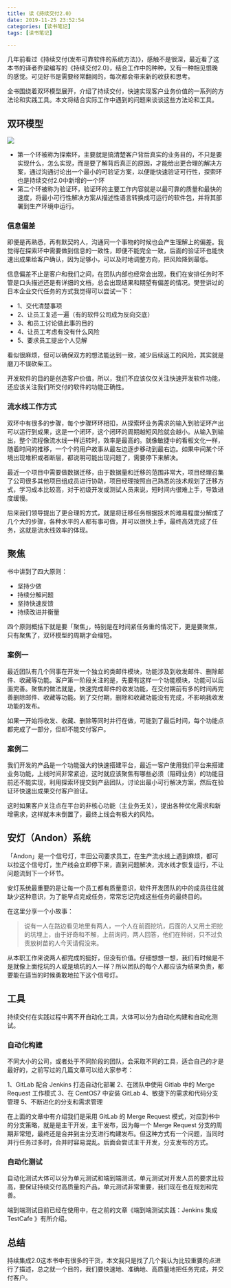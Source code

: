```yaml
---
title: 读《持续交付2.0》
date: 2019-11-25 23:52:54
categories: [读书笔记]
tags: [读书笔记]

---
```


几年前看过《持续交付(发布可靠软件的系统方法)》，感触不是很深，最近看了这本书的译者乔梁编写的《持续交付2.0》，结合工作中的种种，又有一种相见恨晚的感觉。可见好书是需要经常翻阅的，每次都会带来新的收获和思考。

<!--more-->

全书围绕着双环模型展开，介绍了持续交付，快速实现客户业务价值的一系列的方法论和实践工具。本文将结合实际工作中遇到的问题来谈谈这些方法论和工具。

## 双环模型

![](http://fwhyy.com/img/post/2019/15745838538267.jpg)

* 第一个环被称为探索环，主要就是搞清楚客户背后真实的业务目的，不只是要实现什么，怎么实现，而是要了解背后真正的原因，才能给出更合理的解决方案，通过沟通讨论出一个最小的可验证方案，以便能快速验证可行性，探索环也是持续交付2.0中新增的一个环
* 第二个环被称为验证环，验证环的主要工作内容就是以最可靠的质量和最快的速度，将最小可行性解决方案从描述性语言转换成可运行的软件包，并将其部署到生产环境中运行。

### 信息偏差

即便是再熟悉，再有默契的人，沟通同一个事物的时候也会产生理解上的偏差。我觉得在探索环中需要做到信息的一致性，即便不能完全一致，后面的验证环也能快速出成果给客户确认，因为足够小，可以及时地调整方向，把风险降到最低。

信息偏差不止是客户和我们之间，在团队内部也经常会出现，我们在安排任务时不管是口头描述还是有详细的文档，总会出现结果和期望有偏差的情况。樊登讲过的日本企业交代任务的方式我觉得可以尝试一下：

* 1、交代清楚事项
* 2、让员工复述一遍（有的软件公司成为反向交底）
* 3、和员工讨论做此事的目的
* 4、让员工考虑有没有什么风险
* 5、要求员工提出个人见解

看似很麻烦，但可以确保双方的想法能达到一致，减少后续返工的风险，其实就是磨刀不误砍柴工。

开发软件的目的是创造客户价值，所以，我们不应该仅仅关注快速开发软件功能，还应该关注我们所交付的软件的功能正确性。

### 流水线工作方式

双环中有很多的步骤，每个步骤环环相扣，从探索环业务需求的输入到验证环产出可以运行到成果，这是一个闭环，这个闭环的周期越短风险就会越小。从输入到输出，整个流程像流水线一样运转时，效率是最高的。就像敏捷中的看板文化一样，随着时间的推移，一个个的用户故事从最左边逐步移动到最右边。如果中间某个环境出现堆积或者断层，都说明可能出现问题了，需要停下来解决。

最近一个项目中需要做数据迁移，由于数据量和迁移的范围非常大，项目经理召集了公司很多其他项目组成员进行协助，项目经理按照自己熟悉的技术规划了迁移方式，学习成本比较高，对于初级开发或测试人员来说，短时间内很难上手，导致进度缓慢。

后来我们领导提出了更合理的方式，就是将迁移任务根据技术的难易程度分解成了几个大的步骤，各种水平的人都有事可做，并可以很快上手，最终高效完成了任务，这就是流水线效率的体现。

## 聚焦

书中讲到了四大原则：

* 坚持少做
* 持续分解问题
* 坚持快速反馈
* 持续改进并衡量

四个原则概括下就是要「聚焦」，特别是在时间紧任务重的情况下，更是要聚焦，只有聚焦了，双环模型的周期才会缩短。

### 案例一

最近团队有几个同事在开发一个独立的类邮件模块，功能涉及到收发邮件、删除邮件、收藏等功能。客户第一阶段关注的是，先要有这样一个功能模块，功能可以后面完善。聚焦的做法就是，快速完成邮件的收发功能，在交付期前有多的时间再完善删除邮件、收藏等功能。到了交付期，删除和收藏功能没有完成，不影响我收发功能的发布。

如果一开始将收发、收藏、删除等同时并行在做，可能到了最后时间，每个功能点都完成了一部分，但却不能交付客户。

### 案例二

我们开发的产品是一个功能强大的快速搭建平台，最近一客户使用我们平台来搭建业务功能，上线时间非常紧迫，这时就应该聚焦有哪些必须（阻碍业务）的功能目前还不能实现，利用探索环提交到产品团队，讨论出最小可行解决方案，然后在验证环快速出成果交付客户验证。

这时如果客户关注点在平台的非核心功能（主业务无关），提出各种优化需求和新增需求，这样就本末倒置了，最终上线会有极大的风险。

## 安灯（Andon）系统

「Andon」是一个信号灯，丰田公司要求员工，在生产流水线上遇到麻烦，都可以拉这个信号灯，生产线会立即停下来，直到问题解决，流水线才恢复运行，不让问题流到下一个环节。

安灯系统最重要的是让每一个员工都有质量意识，软件开发团队的中的成员往往就缺少这种意识，为了能早点完成任务，常常忘记完成这些任务的最终目的。

在这里分享一个小故事：

>说有一人在路边看见地里有两人，一个人在前面挖坑，后面的人又用土把挖的坑埋上，由于好奇和不解，上前询问，两人回答，他们在种树，只不过负责放树苗的人今天请假没来。

从本职工作来说两人都完成的挺好，但没有价值。仔细想想一想，我们有时候是不是就像上面挖坑的人或是填坑的人一样？所以团队的每个人都应该为结果负责，都要能在适当的时候勇敢地拉下这个信号灯。

## 工具

持续交付在实践过程中离不开自动化工具，大体可以分为自动化构建和自动化测试。

### 自动化构建

不同大小的公司，或者处于不同阶段的团队，会采取不同的工具，适合自己的才是最好的，之前写过的几篇文章可以给大家参考：

1、GitLab 配合 Jenkins 打造自动化部署
2、在团队中使用 Gitlab 中的 Merge Request 工作模式
3、在 CentOS7 中安装 GitLab
4、敏捷下的需求和代码分支管理
5、不断进化的分支和需求管理

在上面的文章中有介绍我们是采用 GitLab 的 Merge Request 模式，对应到书中的分支策略，就是是主干开发，主干发布，因为每一个 Merge Request 分支的周期非常短，最终还是合并到主分支进行构建发布。但这种方式有一个问题，当同时并行任务过多时，合并时容易混乱。后面会尝试主干开发，分支发布的方式。

### 自动化测试

自动化测试大体可以分为单元测试和端到端测试，单元测试对开发人员的要求比较高，要保证持续交付高质量的产品，单元测试非常重要，我们现在也在规划和完善。

端到端测试目前已经在使用中，在之前的文章《端到端测试实践：Jenkins 集成TestCafe 》有所介绍。

## 总结

持续集成2.0这本书中有很多的干货，本文我只是找了几个我认为比较重要的点进行了描述，总之就一个目的，我们要快速地、准确地、高质量地把任务完成，并交付客户。

